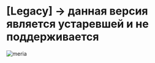 # [Legacy] -> данная версия является устаревшей и не поддерживается

![meria](https://github.com/Agzes/AHK-FOR-RPM/assets/103037173/e914ddbb-ac44-41bb-bcb6-1f59b05ded5e)



